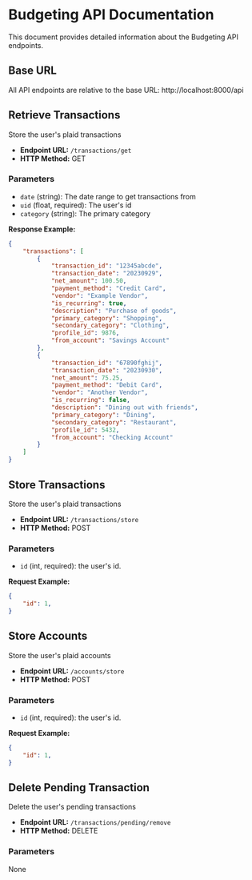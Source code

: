# Budgeting API Documentation

This document provides detailed information about the Budgeting API endpoints.

## Base URL

All API endpoints are relative to the base URL: http://localhost:8000/api

## Retrieve Transactions

Store the user's plaid transactions

- **Endpoint URL:** `/transactions/get`
- **HTTP Method:** GET

### Parameters

- `date` (string): The date range to get transactions from
- `uid` (float, required): The user's id
- `category` (string): The primary category

**Response Example:**

```json
{
    "transactions": [
        {
            "transaction_id": "12345abcde",
            "transaction_date": "20230929",
            "net_amount": 100.50,
            "payment_method": "Credit Card",
            "vendor": "Example Vendor",
            "is_recurring": true,
            "description": "Purchase of goods",
            "primary_category": "Shopping",
            "secondary_category": "Clothing",
            "profile_id": 9876,
            "from_account": "Savings Account"
        },
        {
            "transaction_id": "67890fghij",
            "transaction_date": "20230930",
            "net_amount": 75.25,
            "payment_method": "Debit Card",
            "vendor": "Another Vendor",
            "is_recurring": false,
            "description": "Dining out with friends",
            "primary_category": "Dining",
            "secondary_category": "Restaurant",
            "profile_id": 5432,
            "from_account": "Checking Account"
        }
    ]
}
```

## Store Transactions

Store the user's plaid transactions

- **Endpoint URL:** `/transactions/store`
- **HTTP Method:** POST

### Parameters

- `id` (int, required): the user's id.

**Request Example:**

```json
{
    "id": 1,
}
```

## Store Accounts

Store the user's plaid accounts

- **Endpoint URL:** `/accounts/store`
- **HTTP Method:** POST

### Parameters

- `id` (int, required): the user's id.

**Request Example:**

```json
{
    "id": 1,
}
```

## Delete Pending Transaction

Delete the user's pending transactions

- **Endpoint URL:** `/transactions/pending/remove`
- **HTTP Method:** DELETE

### Parameters

None
